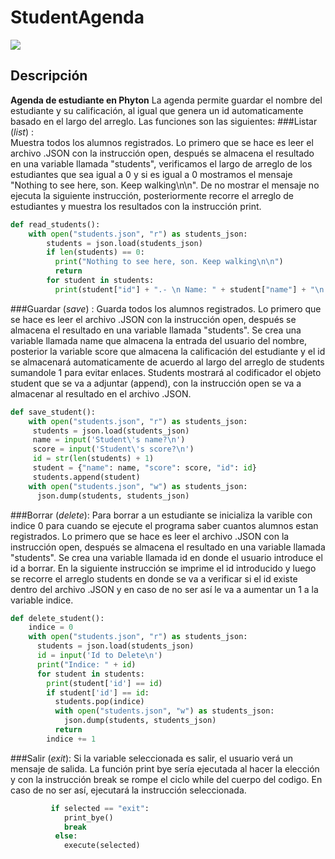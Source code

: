 # StudentAgenda

![](https://www.gravatar.com/avatar/dad922129a743e062ddfd7d3c7c9016b?d=https://repl.it/public/images/evalbot/evalbot_39.png&s=256)

## Descripción
**Agenda de estudiante en Phyton**
La agenda permite guardar el nombre del estudiante y su calificación, al igual que genera un id automaticamente basado en el largo del arreglo.
Las funciones son las siguientes:
###Listar (*list*) :  
Muestra todos los alumnos registrados. Lo primero que se hace es leer el archivo .JSON con la instrucción open, después se almacena el resultado en una variable llamada "students", verificamos el largo de arreglo de los estudiantes que sea igual a 0 y si es igual a 0 mostramos el mensaje "Nothing to see here, son. Keep walking\n\n". De no mostrar el mensaje no ejecuta la siguiente instrucción, posteriormente recorre el arreglo de estudiantes y muestra los resultados con la instrucción print.
```python
def read_students():
    with open("students.json", "r") as students_json:
        students = json.load(students_json)
        if len(students) == 0:
          print("Nothing to see here, son. Keep walking\n\n")
          return
        for student in students:
          print(student["id"] + ".- \n Name: " + student["name"] + "\n Score:" + student["score"] + "\n________________________")
```
###Guardar (*save*) : 
Guarda todos los alumnos registrados. Lo primero que se hace es leer el archivo .JSON con la instrucción open, después se almacena el resultado en una variable llamada "students". Se crea una variable llamada name que almacena la entrada del usuario del nombre, posterior la variable score que almacena la calificación del estudiante y el id se almacenará automaticamente de acuerdo al largo del arreglo de students sumandole 1 para evitar enlaces. Students mostrará al codificador el objeto student que se va a adjuntar (append), con la instrucción open se va a almacenar al resultado en el archivo .JSON.
```python
def save_student():
    with open("students.json", "r") as students_json:
     students = json.load(students_json)  
     name = input('Student\'s name?\n')
     score = input('Student\'s score?\n')
     id = str(len(students) + 1)
     student = {"name": name, "score": score, "id": id}
     students.append(student)
    with open("students.json", "w") as students_json:
      json.dump(students, students_json)
```
###Borrar (*delete*):
Para borrar a un estudiante se inicializa la varible con indice 0 para cuando se ejecute el programa saber cuantos alumnos estan registrados.  Lo primero que se hace es leer el archivo .JSON con la instrucción open, después se almacena el resultado en una variable llamada "students". Se crea una variable llamada id en donde el usuario introduce el id a borrar. En la siguiente instrucción se imprime el id introducido y luego se recorre el arreglo students en donde se va a verificar si el id existe dentro del archivo .JSON y en caso de no ser así le va a aumentar un 1 a la variable indice.
```python
def delete_student():
    indice = 0
    with open("students.json", "r") as students_json:
      students = json.load(students_json)
      id = input('Id to Delete\n')
      print("Indice: " + id)
      for student in students:
        print(student['id'] == id)
        if student['id'] == id:
          students.pop(indice)
          with open("students.json", "w") as students_json:
            json.dump(students, students_json)
          return
        indice += 1
```
###Salir (*exit*):
Si la variable seleccionada es salir, el usuario verá un mensaje de salida. La función print bye sería ejecutada al hacer la elección y con la instrucción break se rompe el ciclo while del cuerpo del codigo. En caso de no ser así, ejecutará la instrucción seleccionada.
```python
         if selected == "exit":
            print_bye()
            break
          else:
            execute(selected)
```
